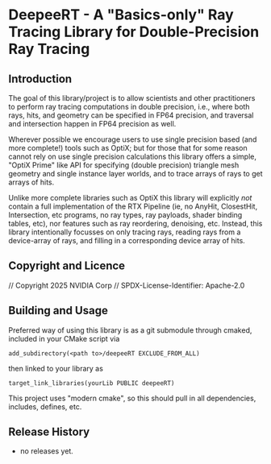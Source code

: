 # DeepeeRT - A "Basics-only" Ray Tracing Library for Double-Precision Ray Tracing

## Introduction

The goal of this library/project is to allow scientists and other
practitioners to perform ray tracing computations in double precision,
i.e., where both rays, hits, and geometry can be specified in FP64
precision, and traversal and intersection happen in FP64 precision as
well.

Wherever possible we encourage users to use single precision based
(and more complete!) tools such as OptiX; but for those that for some
reason cannot rely on use single precision calculations this library
offers a simple, "OptiX Prime" like API for specifying (double
precision) triangle mesh geometry and single instance layer worlds,
and to trace arrays of rays to get arrays of hits. 

Unlike more complete libraries such as OptiX this library will
explicitly *not* contain a full implementation of the RTX Pipeline
(ie, no AnyHit, ClosestHit, Intersection, etc programs, no ray types,
ray payloads, shader binding tables, etc), nor features such as ray
reordering, denoising, etc. Instead, this library intentionally
focusses on only tracing rays, reading rays from a device-array of
rays, and filling in a corresponding device array of hits.

## Copyright and Licence

// Copyright 2025 NVIDIA Corp
// SPDX-License-Identifier: Apache-2.0

## Building and Usage

Preferred way of using this library is as a git submodule through
cmaked, included in your CMake script via

    add_subdirectory(<path to>/deepeeRT EXCLUDE_FROM_ALL)
	
then linked to your library as

    target_link_libraries(yourLib PUBLIC deepeeRT)

This project uses "modern cmake", so this should pull in all
dependencies, includes, defines, etc.


## Release History

- no releases yet.
